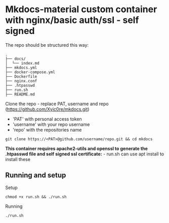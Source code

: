 # Mkdocs-material custom container with nginx/basic auth/ssl - self signed

The repo should be structured this way:

```
.
├── docs/
│  └── index.md
├── mkdocs.yml
├── docker-compose.yml
├── Dockerfile
├── nginx.conf
├── .htpasswd
├── run.sh
├── README.md
```

Clone the repo - replace PAT, username and repo (https://github.com/Xyic0re/mkdocs.git)
 - 'PAT' with personal access token
 - 'username' with your repo username
 - 'repo' with the repositories name

```
git clone https://<PAT>@github.com/username/repo.git && cd mkdocs
```

**This container requires apache2-utils and openssl to generate the .htpasswd file and self signed ssl certificate:** - run.sh can use apt install to install these

## Running and setup

Setup
```
chmod +x run.sh && ./run.sh
```

Running
```
./run.sh
```
